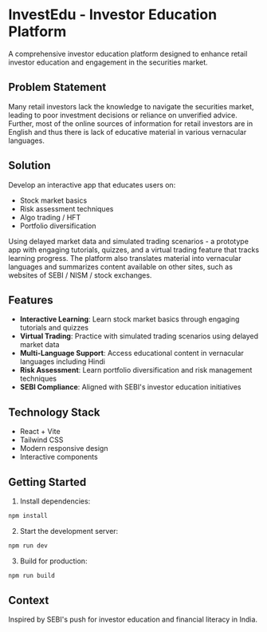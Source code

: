 # InvestEdu - Investor Education Platform

A comprehensive investor education platform designed to enhance retail investor education and engagement in the securities market.

## Problem Statement

Many retail investors lack the knowledge to navigate the securities market, leading to poor investment decisions or reliance on unverified advice. Further, most of the online sources of information for retail investors are in English and thus there is lack of educative material in various vernacular languages.

## Solution

Develop an interactive app that educates users on:

- Stock market basics
- Risk assessment techniques
- Algo trading / HFT
- Portfolio diversification

Using delayed market data and simulated trading scenarios - a prototype app with engaging tutorials, quizzes, and a virtual trading feature that tracks learning progress. The platform also translates material into vernacular languages and summarizes content available on other sites, such as websites of SEBI / NISM / stock exchanges.

## Features

- **Interactive Learning**: Learn stock market basics through engaging tutorials and quizzes
- **Virtual Trading**: Practice with simulated trading scenarios using delayed market data
- **Multi-Language Support**: Access educational content in vernacular languages including Hindi
- **Risk Assessment**: Learn portfolio diversification and risk management techniques
- **SEBI Compliance**: Aligned with SEBI's investor education initiatives

## Technology Stack

- React + Vite
- Tailwind CSS
- Modern responsive design
- Interactive components

## Getting Started

1. Install dependencies:

```bash
npm install
```

2. Start the development server:

```bash
npm run dev
```

3. Build for production:

```bash
npm run build
```

## Context

Inspired by SEBI's push for investor education and financial literacy in India.
